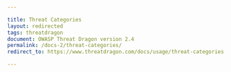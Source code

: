 ```yaml
---

title: Threat Categories
layout: redirected
tags: threatdragon
document: OWASP Threat Dragon version 2.4
permalink: /docs-2/threat-categories/
redirect_to: https://www.threatdragon.com/docs/usage/threat-categories.html

---
```

